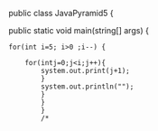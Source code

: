 
public class JavaPyramid5 {

  public static void main(string[] args) {
  
    for(int i=5; i>0 ;i--) {
    
        for(intj=0;j<i;j++){
            system.out.print(j+1);
            }
            system.out.println("");
            }
            }
            }
            /*
